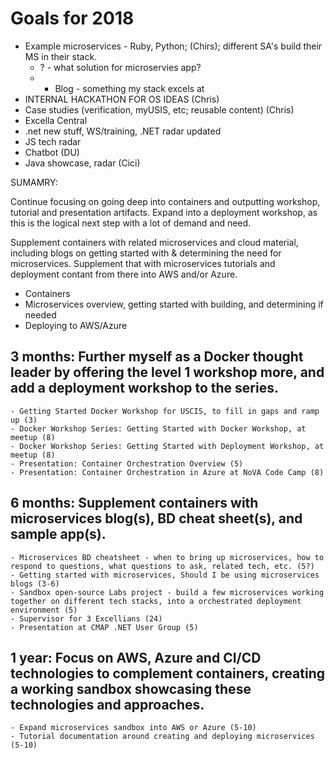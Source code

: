 # Goals for 2018

- Example microservices - Ruby, Python; (Chirs); different SA's build their MS in their stack.
    - ? - what solution for microservies app?
    + - Blog - something my stack excels at
- INTERNAL HACKATHON FOR OS IDEAS (Chris)
- Case studies (verification, myUSIS, etc; reusable content) (Chris)
- Excella Central
- .net new stuff, WS/training, .NET radar updated
- JS tech radar
- Chatbot (DU)
- Java showcase, radar (Cici)

SUMAMRY:

Continue focusing on going deep into containers and outputting workshop, tutorial and presentation artifacts. Expand into a deployment workshop, as this is the logical next step with a lot of demand and need.

Supplement containers with related microservices and cloud material, including blogs on getting started with & determining the need for microservices. Supplement that with microservices tutorials and deployment contant from there into AWS and/or Azure.

- Containers
- Microservices overview, getting started with building, and determining if needed
- Deploying to AWS/Azure

## 3 months: Further myself as a Docker thought leader by offering the level 1 workshop more, and add a deployment workshop to the series.

    - Getting Started Docker Workshop for USCIS, to fill in gaps and ramp up (3)
    - Docker Workshop Series: Getting Started with Docker Workshop, at meetup (8)
    - Docker Workshop Series: Getting Started with Deployment Workshop, at meetup (8)
    - Presentation: Container Orchestration Overview (5)
    - Presentation: Container Orchestration in Azure at NoVA Code Camp (8)

## 6 months: Supplement containers with microservices blog(s), BD cheat sheet(s), and sample app(s).

    - Microservices BD cheatsheet - when to bring up microservices, how to respond to questions, what questions to ask, related tech, etc. (5?)
    - Getting started with microservices, Should I be using microservices blogs (3-6)
    - Sandbox open-source Labs project - build a few microservices working together on different tech stacks, into a orchestrated deployment environment (5)
    - Supervisor for 3 Excellians (24)
    - Presentation at CMAP .NET User Group (5)

## 1 year: Focus on AWS, Azure and CI/CD technologies to complement containers, creating a working sandbox showcasing these technologies and approaches.

    - Expand microservices sandbox into AWS or Azure (5-10)
    - Tutorial documentation around creating and deploying microservices (5-10)
